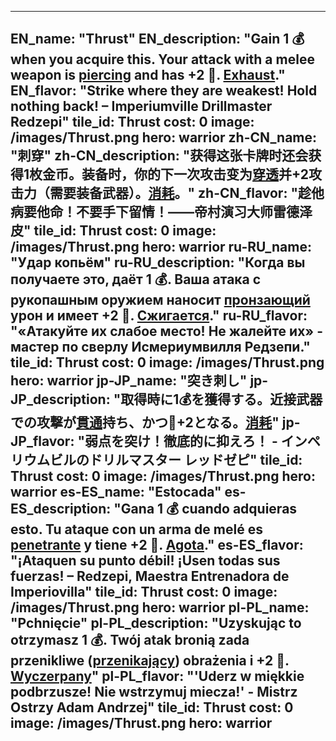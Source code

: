 ---

EN_name: "Thrust"
EN_description: "Gain 1 💰 when you acquire this. Your attack with a melee weapon is <u>piercing</u> and has +2 🔸. <u>Exhaust</u>."
EN_flavor: "Strike where they are weakest! Hold nothing back! – Imperiumville Drillmaster Redzepi"
tile_id: Thrust
cost: 0
image: /images/Thrust.png
hero: warrior
zh-CN_name: "刺穿"
zh-CN_description: "获得这张卡牌时还会获得1枚金币。装备时，你的下一次攻击变为<u>穿透</u>并+2攻击力（需要装备武器）。<u>消耗</u>。"
zh-CN_flavor: "趁他病要他命！不要手下留情！——帝村演习大师雷德泽皮"
tile_id: Thrust
cost: 0
image: /images/Thrust.png
hero: warrior
ru-RU_name: "Удар копьём"
ru-RU_description: "Когда вы получаете это, даёт 1 💰. Ваша атака с рукопашным оружием наносит <u>пронзающий</u> урон и имеет +2 🔸. <u>Сжигается</u>."
ru-RU_flavor: "«Атакуйте их слабое место! Не жалейте их» - мастер по сверлу Исмериумвилля Редзепи."
tile_id: Thrust
cost: 0
image: /images/Thrust.png
hero: warrior
jp-JP_name: "突き刺し"
jp-JP_description: "取得時に1💰を獲得する。近接武器での攻撃が<u>貫通</u>持ち、かつ🔸+2となる。<u>消耗</u>"
jp-JP_flavor: "弱点を突け！徹底的に抑えろ！ - インペリウムビルのドリルマスター レッドゼピ"
tile_id: Thrust
cost: 0
image: /images/Thrust.png
hero: warrior
es-ES_name: "Estocada"
es-ES_description: "Gana 1 💰 cuando adquieras esto. Tu ataque con un arma de melé es <u>penetrante</u> y tiene +2 🔸. <u>Agota</u>."
es-ES_flavor: "¡Ataquen su punto débil! ¡Usen todas sus fuerzas! – Redzepi, Maestra Entrenadora de Imperiovilla"
tile_id: Thrust
cost: 0
image: /images/Thrust.png
hero: warrior
pl-PL_name: "Pchnięcie"
pl-PL_description: "Uzyskując to otrzymasz 1 💰. Twój atak bronią zada przenikliwe (<u>przenikający</u>) obrażenia i +2 🔸. <u>Wyczerpany</u>"
pl-PL_flavor: "'Uderz w miękkie podbrzusze! Nie wstrzymuj miecza!' - Mistrz Ostrzy Adam Andrzej"
tile_id: Thrust
cost: 0
image: /images/Thrust.png
hero: warrior
---